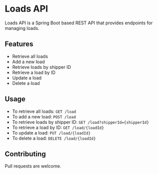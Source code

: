 # Loads API

Loads API is a Spring Boot based REST API that provides endpoints for managing loads.

## Features

- Retrieve all loads
- Add a new load
- Retrieve loads by shipper ID
- Retrieve a load by ID
- Update a load
- Delete a load

## Usage

- To retrieve all loads: `GET /load`
- To add a new load: `POST /load`
- To retrieve loads by shipper ID: `GET /load?shipperId={shipperId}`
- To retrieve a load by ID: `GET /load/{loadId}`
- To update a load: `PUT /load/{loadId}`
- To delete a load: `DELETE /load/{loadId}`

## Contributing

Pull requests are welcome.
